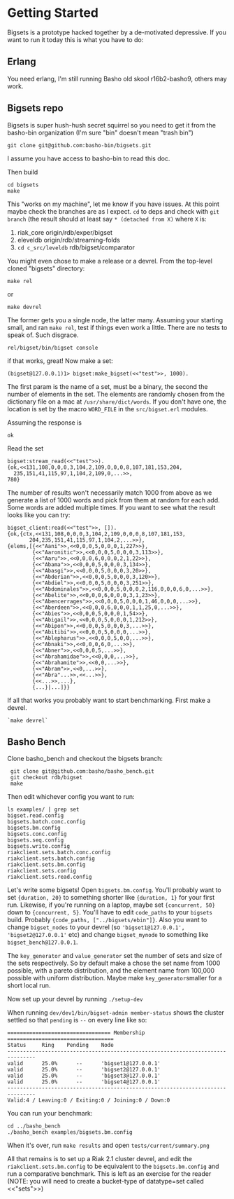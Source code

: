 # Getting Started

Bigsets is a prototype hacked together by a de-motivated
depressive. If you want to run it today this is what you have to do:

## Erlang

You need erlang, I'm still running Basho old skool r16b2-basho9,
others may work.

## Bigsets repo

Bigsets is super hush-hush secret squirrel so you need to get it from
the basho-bin organization (I'm sure "bin" doesn't mean "trash bin")

    git clone git@github.com:basho-bin/bigsets.git

I assume you have access to basho-bin to read this doc.

Then build

    cd bigsets
    make

This "works on my machine", let me know if you have issues. At this
point maybe check the branches are as I expect. `cd` to deps and check
with `git branch` (the result should at least say `* (detached from
X)` where `X` is:

1. riak_core origin/rdb/exper/bigset
2. eleveldb origin/rdb/streaming-folds
3. `cd c_src/leveldb` rdb/bigset/comparator

You might even chose to make a release or a devrel. From the top-level
cloned "bigsets" directory:

    make rel

or

    make devrel

The former gets you a single node, the latter many. Assuming your
starting small, and ran `make rel`, test if things even work a
little. There are no tests to speak of. Such disgrace.

    rel/bigset/bin/bigset console

if that works, great! Now make a set:

    (bigset@127.0.0.1)1> bigset:make_bigset(<<"test">>, 1000).

The first param is the name of a set, must be a binary, the second the
number of elements in the set. The elements are randomly chosen from
the dictionary file on a mac at `/usr/share/dict/words`. If you don't
have one, the location is set by the macro `WORD_FILE` in the
`src/bigset.erl` modules.

Assuming the response is

    ok

Read the set

    bigset:stream_read(<<"test">>).
    {ok,<<131,108,0,0,0,3,104,2,109,0,0,0,8,107,181,153,204,
      235,151,41,115,97,1,104,2,109,0,...>>,
    780}

The number of results won't necessarily match 1000 from above as we
generate a list of 1000 words and pick from them at random for each
add. Some words are added multiple times. If you want to see what the
result looks like you can try:

    bigset_client:read(<<"test">>, []).
    {ok,{ctx,<<131,108,0,0,0,3,104,2,109,0,0,0,8,107,181,153,
           204,235,151,41,115,97,1,104,2,...>>},
    {elems,[{<<"Aani">>,<<0,0,0,5,0,0,0,1,227>>},
            {<<"Aaronitic">>,<<0,0,0,5,0,0,0,3,113>>},
            {<<"Aaru">>,<<0,0,0,6,0,0,0,2,1,22>>},
            {<<"Abama">>,<<0,0,0,5,0,0,0,3,134>>},
            {<<"Abasgi">>,<<0,0,0,5,0,0,0,3,20>>},
            {<<"Abderian">>,<<0,0,0,5,0,0,0,3,120>>},
            {<<"Abdiel">>,<<0,0,0,5,0,0,0,3,251>>},
            {<<"Abdominales">>,<<0,0,0,5,0,0,0,2,116,0,0,0,6,0,...>>},
            {<<"Abelite">>,<<0,0,0,6,0,0,0,3,1,23>>},
            {<<"Abencerrages">>,<<0,0,0,5,0,0,0,1,46,0,0,0,...>>},
            {<<"Aberdeen">>,<<0,0,0,6,0,0,0,1,1,25,0,...>>},
            {<<"Abies">>,<<0,0,0,5,0,0,0,1,54>>},
            {<<"Abigail">>,<<0,0,0,5,0,0,0,1,212>>},
            {<<"Abipon">>,<<0,0,0,5,0,0,0,3,...>>},
            {<<"Abitibi">>,<<0,0,0,5,0,0,0,...>>},
            {<<"Ablepharus">>,<<0,0,0,5,0,0,...>>},
            {<<"Abnaki">>,<<0,0,0,6,0,...>>},
            {<<"Abner">>,<<0,0,0,5,...>>},
            {<<"Abrahamidae">>,<<0,0,0,...>>},
            {<<"Abrahamite">>,<<0,0,...>>},
            {<<"Abram">>,<<0,...>>},
            {<<"Abra"...>>,<<...>>},
            {<<...>>,...},
            {...}|...]}}

If all that works you probably want to start benchmarking. First make a devrel.

    `make devrel`

## Basho Bench

Clone basho_bench and checkout the bigsets branch:

     git clone git@github.com:basho/basho_bench.git
     git checkout rdb/bigset
     make

Then edit whichever config you want to run:

    ls examples/ | grep set
    bigset.read.config
    bigsets.batch.conc.config
    bigsets.bm.config
    bigsets.conc.config
    bigsets.seq.config
    bigsets.write.config
    riakclient.sets.batch.conc.config
    riakclient.sets.batch.config
    riakclient.sets.bm.config
    riakclient.sets.config
    riakclient.sets.read.config

Let's write some bigsets! Open `bigsets.bm.config`. You'll probably
want to set `{duration, 20}` to something shorter like `{duration, 1}`
for your first run. Likewise, if you're running on a laptop, maybe set
`{concurrent, 50}` down to `{concurrent, 5}`. You'll have to edit
`code_paths` to your `bigsets` build. Probably `{code_paths,
["../bigsets/ebin"]}`. Also you want to change `bigset_nodes` to your
devrel (so `'bigset1@127.0.0.1', 'bigset2@127.0.0.1'` etc) and change
`bigset_mynode` to something like `bigset_bench@127.0.0.1`.

The `key_generator` and `value_generator` set the number of sets and
size of the sets respectively. So by default make a chose the set name
from 1000 possible, with a pareto distribution, and the element name
from 100,000 possible with uniform distribution. Maybe make
`key_generator`smaller for a short local run.

Now set up your devrel by running `./setup-dev`

When running `dev/dev1/bin/bigset-admin member-status` shows the
cluster settled so that `pending` is `--` on every line like so:

    ================================= Membership ==================================
    Status     Ring    Pending    Node
    -------------------------------------------------------------------------------
    valid      25.0%      --      'bigset1@127.0.0.1'
    valid      25.0%      --      'bigset2@127.0.0.1'
    valid      25.0%      --      'bigset3@127.0.0.1'
    valid      25.0%      --      'bigset4@127.0.0.1'
    -------------------------------------------------------------------------------
    Valid:4 / Leaving:0 / Exiting:0 / Joining:0 / Down:0

You can run your benchmark:

    cd ../basho_bench
    ./basho_bench examples/bigsets.bm.config

When it's over, run `make results` and open `tests/current/summary.png`

All that remains is to set up a Riak 2.1 cluster devrel, and edit the
`riakclient.sets.bm.config` to be equivalent to the
`bigsets.bm.config` and run a comparative benchmark. This is left as
an exercise for the reader (NOTE: you will need to create a
bucket-type of datatype=set called <<"sets">>)



